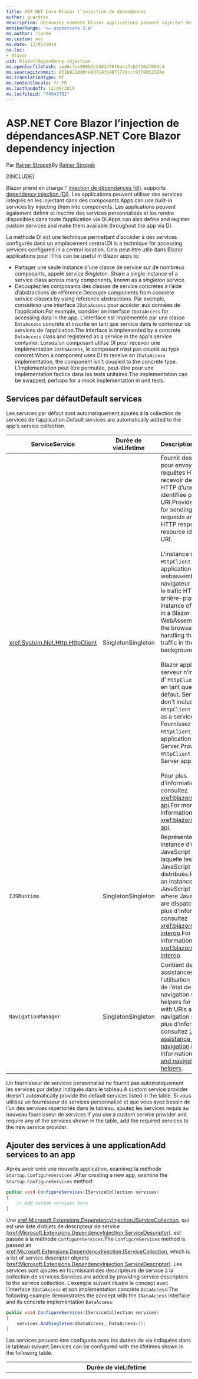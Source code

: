 ```yaml
---
title: ASP.NET Core Blazor l’injection de dépendances
author: guardrex
description: Découvrez comment Blazor applications peuvent injecter des services dans des composants.
monikerRange: '>= aspnetcore-3.0'
ms.author: riande
ms.custom: mvc
ms.date: 12/05/2019
no-loc:
- Blazor
uid: blazor/dependency-injection
ms.openlocfilehash: aad6cfee500b5cb502470f6a4a7cb5756df09dc4
ms.sourcegitcommit: 851b921080fe8d719f54871770ccf6f78052584e
ms.translationtype: MT
ms.contentlocale: fr-FR
ms.lasthandoff: 12/09/2019
ms.locfileid: "74943782"
---
```

# <a name="aspnet-core-opno-locblazor-dependency-injection"></a><span data-ttu-id="dc355-103">ASP.NET Core Blazor l’injection de dépendances</span><span class="sxs-lookup"><span data-stu-id="dc355-103">ASP.NET Core Blazor dependency injection</span></span>

<span data-ttu-id="dc355-104">Par [Rainer Stropek](https://www.timecockpit.com)</span><span class="sxs-lookup"><span data-stu-id="dc355-104">By [Rainer Stropek](https://www.timecockpit.com)</span></span>

[!INCLUDE[](~/includes/blazorwasm-preview-notice.md)]

Blazor<span data-ttu-id="dc355-105"> prend en charge l' [injection de dépendances (di)](xref:fundamentals/dependency-injection).</span><span class="sxs-lookup"><span data-stu-id="dc355-105"> supports [dependency injection (DI)](xref:fundamentals/dependency-injection).</span></span> <span data-ttu-id="dc355-106">Les applications peuvent utiliser des services intégrés en les injectant dans des composants.</span><span class="sxs-lookup"><span data-stu-id="dc355-106">Apps can use built-in services by injecting them into components.</span></span> <span data-ttu-id="dc355-107">Les applications peuvent également définir et inscrire des services personnalisés et les rendre disponibles dans toute l’application via DI.</span><span class="sxs-lookup"><span data-stu-id="dc355-107">Apps can also define and register custom services and make them available throughout the app via DI.</span></span>

<span data-ttu-id="dc355-108">La méthode DI est une technique permettant d’accéder à des services configurés dans un emplacement central.</span><span class="sxs-lookup"><span data-stu-id="dc355-108">DI is a technique for accessing services configured in a central location.</span></span> <span data-ttu-id="dc355-109">Cela peut être utile dans Blazor applications pour :</span><span class="sxs-lookup"><span data-stu-id="dc355-109">This can be useful in Blazor apps to:</span></span>

* <span data-ttu-id="dc355-110">Partager une seule instance d’une classe de service sur de nombreux composants, appelé service *Singleton* .</span><span class="sxs-lookup"><span data-stu-id="dc355-110">Share a single instance of a service class across many components, known as a *singleton* service.</span></span>
* <span data-ttu-id="dc355-111">Découplez les composants des classes de service concrètes à l’aide d’abstractions de référence.</span><span class="sxs-lookup"><span data-stu-id="dc355-111">Decouple components from concrete service classes by using reference abstractions.</span></span> <span data-ttu-id="dc355-112">Par exemple, considérez une interface `IDataAccess` pour accéder aux données de l’application.</span><span class="sxs-lookup"><span data-stu-id="dc355-112">For example, consider an interface `IDataAccess` for accessing data in the app.</span></span> <span data-ttu-id="dc355-113">L’interface est implémentée par une classe `DataAccess` concrète et inscrite en tant que service dans le conteneur de services de l’application.</span><span class="sxs-lookup"><span data-stu-id="dc355-113">The interface is implemented by a concrete `DataAccess` class and registered as a service in the app's service container.</span></span> <span data-ttu-id="dc355-114">Lorsqu’un composant utilise DI pour recevoir une implémentation `IDataAccess`, le composant n’est pas couplé au type concret.</span><span class="sxs-lookup"><span data-stu-id="dc355-114">When a component uses DI to receive an `IDataAccess` implementation, the component isn't coupled to the concrete type.</span></span> <span data-ttu-id="dc355-115">L’implémentation peut être permutée, peut-être pour une implémentation factice dans les tests unitaires.</span><span class="sxs-lookup"><span data-stu-id="dc355-115">The implementation can be swapped, perhaps for a mock implementation in unit tests.</span></span>

## <a name="default-services"></a><span data-ttu-id="dc355-116">Services par défaut</span><span class="sxs-lookup"><span data-stu-id="dc355-116">Default services</span></span>

<span data-ttu-id="dc355-117">Les services par défaut sont automatiquement ajoutés à la collection de services de l’application.</span><span class="sxs-lookup"><span data-stu-id="dc355-117">Default services are automatically added to the app's service collection.</span></span>

| <span data-ttu-id="dc355-118">Service</span><span class="sxs-lookup"><span data-stu-id="dc355-118">Service</span></span> | <span data-ttu-id="dc355-119">Durée de vie</span><span class="sxs-lookup"><span data-stu-id="dc355-119">Lifetime</span></span> | <span data-ttu-id="dc355-120">Description</span><span class="sxs-lookup"><span data-stu-id="dc355-120">Description</span></span> |
| ------- | -------- | ----------- |
| <xref:System.Net.Http.HttpClient> | <span data-ttu-id="dc355-121">Singleton</span><span class="sxs-lookup"><span data-stu-id="dc355-121">Singleton</span></span> | <span data-ttu-id="dc355-122">Fournit des méthodes pour envoyer des requêtes HTTP et recevoir des réponses HTTP d’une ressource identifiée par un URI.</span><span class="sxs-lookup"><span data-stu-id="dc355-122">Provides methods for sending HTTP requests and receiving HTTP responses from a resource identified by a URI.</span></span><br><br><span data-ttu-id="dc355-123">L’instance de `HttpClient` dans une application Blazor webassembly utilise le navigateur pour gérer le trafic HTTP en arrière-plan.</span><span class="sxs-lookup"><span data-stu-id="dc355-123">The instance of `HttpClient` in a Blazor WebAssembly app uses the browser for handling the HTTP traffic in the background.</span></span><br><br>Blazor<span data-ttu-id="dc355-124"> applications serveur n’incluent pas d' `HttpClient` configuré en tant que service par défaut.</span><span class="sxs-lookup"><span data-stu-id="dc355-124"> Server apps don't include an `HttpClient` configured as a service by default.</span></span> <span data-ttu-id="dc355-125">Fournissez une `HttpClient` à une application Blazor Server.</span><span class="sxs-lookup"><span data-stu-id="dc355-125">Provide an `HttpClient` to a Blazor Server app.</span></span><br><br><span data-ttu-id="dc355-126">Pour plus d'informations, consultez <xref:blazor/call-web-api>.</span><span class="sxs-lookup"><span data-stu-id="dc355-126">For more information, see <xref:blazor/call-web-api>.</span></span> |
| `IJSRuntime` | <span data-ttu-id="dc355-127">Singleton</span><span class="sxs-lookup"><span data-stu-id="dc355-127">Singleton</span></span> | <span data-ttu-id="dc355-128">Représente une instance d’un Runtime JavaScript dans laquelle les appels JavaScript sont distribués.</span><span class="sxs-lookup"><span data-stu-id="dc355-128">Represents an instance of a JavaScript runtime where JavaScript calls are dispatched.</span></span> <span data-ttu-id="dc355-129">Pour plus d'informations, consultez <xref:blazor/javascript-interop>.</span><span class="sxs-lookup"><span data-stu-id="dc355-129">For more information, see <xref:blazor/javascript-interop>.</span></span> |
| `NavigationManager` | <span data-ttu-id="dc355-130">Singleton</span><span class="sxs-lookup"><span data-stu-id="dc355-130">Singleton</span></span> | <span data-ttu-id="dc355-131">Contient des assistances pour l’utilisation des URI et de l’état de navigation.</span><span class="sxs-lookup"><span data-stu-id="dc355-131">Contains helpers for working with URIs and navigation state.</span></span> <span data-ttu-id="dc355-132">Pour plus d’informations, consultez [URI et assistance de l’état de navigation](xref:blazor/routing#uri-and-navigation-state-helpers).</span><span class="sxs-lookup"><span data-stu-id="dc355-132">For more information, see [URI and navigation state helpers](xref:blazor/routing#uri-and-navigation-state-helpers).</span></span> |

<span data-ttu-id="dc355-133">Un fournisseur de services personnalisé ne fournit pas automatiquement les services par défaut indiqués dans le tableau.</span><span class="sxs-lookup"><span data-stu-id="dc355-133">A custom service provider doesn't automatically provide the default services listed in the table.</span></span> <span data-ttu-id="dc355-134">Si vous utilisez un fournisseur de services personnalisé et que vous avez besoin de l’un des services répertoriés dans le tableau, ajoutez les services requis au nouveau fournisseur de services.</span><span class="sxs-lookup"><span data-stu-id="dc355-134">If you use a custom service provider and require any of the services shown in the table, add the required services to the new service provider.</span></span>

## <a name="add-services-to-an-app"></a><span data-ttu-id="dc355-135">Ajouter des services à une application</span><span class="sxs-lookup"><span data-stu-id="dc355-135">Add services to an app</span></span>

<span data-ttu-id="dc355-136">Après avoir créé une nouvelle application, examinez la méthode `Startup.ConfigureServices` :</span><span class="sxs-lookup"><span data-stu-id="dc355-136">After creating a new app, examine the `Startup.ConfigureServices` method:</span></span>

```csharp
public void ConfigureServices(IServiceCollection services)
{
    // Add custom services here
}
```

<span data-ttu-id="dc355-137">Une <xref:Microsoft.Extensions.DependencyInjection.IServiceCollection>, qui est une liste d’objets de descripteur de service (<xref:Microsoft.Extensions.DependencyInjection.ServiceDescriptor>), est passée à la méthode `ConfigureServices`.</span><span class="sxs-lookup"><span data-stu-id="dc355-137">The `ConfigureServices` method is passed an <xref:Microsoft.Extensions.DependencyInjection.IServiceCollection>, which is a list of service descriptor objects (<xref:Microsoft.Extensions.DependencyInjection.ServiceDescriptor>).</span></span> <span data-ttu-id="dc355-138">Les services sont ajoutés en fournissant des descripteurs de service à la collection de services.</span><span class="sxs-lookup"><span data-stu-id="dc355-138">Services are added by providing service descriptors to the service collection.</span></span> <span data-ttu-id="dc355-139">L’exemple suivant illustre le concept avec l’interface `IDataAccess` et son implémentation concrète `DataAccess`:</span><span class="sxs-lookup"><span data-stu-id="dc355-139">The following example demonstrates the concept with the `IDataAccess` interface and its concrete implementation `DataAccess`:</span></span>

```csharp
public void ConfigureServices(IServiceCollection services)
{
    services.AddSingleton<IDataAccess, DataAccess>();
}
```

<span data-ttu-id="dc355-140">Les services peuvent être configurés avec les durées de vie indiquées dans le tableau suivant.</span><span class="sxs-lookup"><span data-stu-id="dc355-140">Services can be configured with the lifetimes shown in the following table.</span></span>

| <span data-ttu-id="dc355-141">Durée de vie</span><span class="sxs-lookup"><span data-stu-id="dc355-141">Lifetime</span></span> | <span data-ttu-id="dc355-142">Description</span><span class="sxs-lookup"><span data-stu-id="dc355-142">Description</span></span> |
| -------- | ----------- |
| <xref:Microsoft.Extensions.DependencyInjection.ServiceDescriptor.Scoped*> | Blazor<span data-ttu-id="dc355-143"> applications webassembly n’ont pas actuellement de concept d’étendues DI.</span><span class="sxs-lookup"><span data-stu-id="dc355-143"> WebAssembly apps don't currently have a concept of DI scopes.</span></span> <span data-ttu-id="dc355-144">les services inscrits au `Scoped`se comportent comme des services `Singleton`.</span><span class="sxs-lookup"><span data-stu-id="dc355-144">`Scoped`-registered services behave like `Singleton` services.</span></span> <span data-ttu-id="dc355-145">Toutefois, le modèle d’hébergement de serveur Blazor prend en charge la durée de vie `Scoped`.</span><span class="sxs-lookup"><span data-stu-id="dc355-145">However, the Blazor Server hosting model supports the `Scoped` lifetime.</span></span> <span data-ttu-id="dc355-146">Dans les applications Blazor Server, l’inscription d’un service étendu est limitée à la *connexion*.</span><span class="sxs-lookup"><span data-stu-id="dc355-146">In Blazor Server apps, a scoped service registration is scoped to the *connection*.</span></span> <span data-ttu-id="dc355-147">Pour cette raison, il est préférable d’utiliser les services délimités pour les services qui doivent être étendus à l’utilisateur actuel, même si l’objectif actuel est d’exécuter côté client dans le navigateur.</span><span class="sxs-lookup"><span data-stu-id="dc355-147">For this reason, using scoped services is preferred for services that should be scoped to the current user, even if the current intent is to run client-side in the browser.</span></span> |
| <xref:Microsoft.Extensions.DependencyInjection.ServiceDescriptor.Singleton*> | <span data-ttu-id="dc355-148">DI crée une *seule instance* du service.</span><span class="sxs-lookup"><span data-stu-id="dc355-148">DI creates a *single instance* of the service.</span></span> <span data-ttu-id="dc355-149">Tous les composants qui requièrent un service `Singleton` reçoivent une instance du même service.</span><span class="sxs-lookup"><span data-stu-id="dc355-149">All components requiring a `Singleton` service receive an instance of the same service.</span></span> |
| <xref:Microsoft.Extensions.DependencyInjection.ServiceDescriptor.Transient*> | <span data-ttu-id="dc355-150">Chaque fois qu’un composant obtient une instance d’un service `Transient` à partir du conteneur de service, il reçoit une *nouvelle instance* du service.</span><span class="sxs-lookup"><span data-stu-id="dc355-150">Whenever a component obtains an instance of a `Transient` service from the service container, it receives a *new instance* of the service.</span></span> |

<span data-ttu-id="dc355-151">Le système DI est basé sur le système DI dans ASP.NET Core.</span><span class="sxs-lookup"><span data-stu-id="dc355-151">The DI system is based on the DI system in ASP.NET Core.</span></span> <span data-ttu-id="dc355-152">Pour plus d'informations, consultez <xref:fundamentals/dependency-injection>.</span><span class="sxs-lookup"><span data-stu-id="dc355-152">For more information, see <xref:fundamentals/dependency-injection>.</span></span>

## <a name="request-a-service-in-a-component"></a><span data-ttu-id="dc355-153">Demander un service dans un composant</span><span class="sxs-lookup"><span data-stu-id="dc355-153">Request a service in a component</span></span>

<span data-ttu-id="dc355-154">Une fois les services ajoutés à la collection de services, injectez les services dans les composants à l’aide de l' [\@injecter](xref:mvc/views/razor#inject) la directive Razor.</span><span class="sxs-lookup"><span data-stu-id="dc355-154">After services are added to the service collection, inject the services into the components using the [\@inject](xref:mvc/views/razor#inject) Razor directive.</span></span> <span data-ttu-id="dc355-155">`@inject` a deux paramètres :</span><span class="sxs-lookup"><span data-stu-id="dc355-155">`@inject` has two parameters:</span></span>

* <span data-ttu-id="dc355-156">Tapez &ndash; le type du service à injecter.</span><span class="sxs-lookup"><span data-stu-id="dc355-156">Type &ndash; The type of the service to inject.</span></span>
* <span data-ttu-id="dc355-157">Propriété &ndash; le nom de la propriété qui reçoit le service d’application injecté.</span><span class="sxs-lookup"><span data-stu-id="dc355-157">Property &ndash; The name of the property receiving the injected app service.</span></span> <span data-ttu-id="dc355-158">La propriété ne nécessite pas de création manuelle.</span><span class="sxs-lookup"><span data-stu-id="dc355-158">The property doesn't require manual creation.</span></span> <span data-ttu-id="dc355-159">Le compilateur crée la propriété.</span><span class="sxs-lookup"><span data-stu-id="dc355-159">The compiler creates the property.</span></span>

<span data-ttu-id="dc355-160">Pour plus d'informations, consultez <xref:mvc/views/dependency-injection>.</span><span class="sxs-lookup"><span data-stu-id="dc355-160">For more information, see <xref:mvc/views/dependency-injection>.</span></span>

<span data-ttu-id="dc355-161">Utilisez plusieurs instructions `@inject` pour injecter différents services.</span><span class="sxs-lookup"><span data-stu-id="dc355-161">Use multiple `@inject` statements to inject different services.</span></span>

<span data-ttu-id="dc355-162">L'exemple suivant montre comment utiliser `@inject`.</span><span class="sxs-lookup"><span data-stu-id="dc355-162">The following example shows how to use `@inject`.</span></span> <span data-ttu-id="dc355-163">Le service qui implémente `Services.IDataAccess` est injecté dans la `DataRepository`de propriété du composant.</span><span class="sxs-lookup"><span data-stu-id="dc355-163">The service implementing `Services.IDataAccess` is injected into the component's property `DataRepository`.</span></span> <span data-ttu-id="dc355-164">Notez que le code utilise uniquement l’abstraction `IDataAccess` :</span><span class="sxs-lookup"><span data-stu-id="dc355-164">Note how the code is only using the `IDataAccess` abstraction:</span></span>

[!code-razor[](dependency-injection/samples_snapshot/3.x/CustomerList.razor?highlight=2-3,23)]

<span data-ttu-id="dc355-165">En interne, la propriété générée (`DataRepository`) utilise l’attribut `InjectAttribute`.</span><span class="sxs-lookup"><span data-stu-id="dc355-165">Internally, the generated property (`DataRepository`) uses the `InjectAttribute` attribute.</span></span> <span data-ttu-id="dc355-166">En règle générale, cet attribut n’est pas utilisé directement.</span><span class="sxs-lookup"><span data-stu-id="dc355-166">Typically, this attribute isn't used directly.</span></span> <span data-ttu-id="dc355-167">Si une classe de base est requise pour les composants et les propriétés injectées sont également requises pour la classe de base, ajoutez manuellement l' `InjectAttribute`:</span><span class="sxs-lookup"><span data-stu-id="dc355-167">If a base class is required for components and injected properties are also required for the base class, manually add the `InjectAttribute`:</span></span>

```csharp
public class ComponentBase : IComponent
{
    // DI works even if using the InjectAttribute in a component's base class.
    [Inject]
    protected IDataAccess DataRepository { get; set; }
    ...
}
```

<span data-ttu-id="dc355-168">Dans les composants dérivés de la classe de base, la directive `@inject` n’est pas obligatoire.</span><span class="sxs-lookup"><span data-stu-id="dc355-168">In components derived from the base class, the `@inject` directive isn't required.</span></span> <span data-ttu-id="dc355-169">Le `InjectAttribute` de la classe de base est suffisant :</span><span class="sxs-lookup"><span data-stu-id="dc355-169">The `InjectAttribute` of the base class is sufficient:</span></span>

```razor
@page "/demo"
@inherits ComponentBase

<h1>Demo Component</h1>
```

## <a name="use-di-in-services"></a><span data-ttu-id="dc355-170">Utiliser DI dans les services</span><span class="sxs-lookup"><span data-stu-id="dc355-170">Use DI in services</span></span>

<span data-ttu-id="dc355-171">Les services complexes peuvent nécessiter des services supplémentaires.</span><span class="sxs-lookup"><span data-stu-id="dc355-171">Complex services might require additional services.</span></span> <span data-ttu-id="dc355-172">Dans l’exemple précédent, `DataAccess` peut nécessiter le service `HttpClient` par défaut.</span><span class="sxs-lookup"><span data-stu-id="dc355-172">In the prior example, `DataAccess` might require the `HttpClient` default service.</span></span> <span data-ttu-id="dc355-173">`@inject` (ou le `InjectAttribute`) ne peut pas être utilisé dans les services.</span><span class="sxs-lookup"><span data-stu-id="dc355-173">`@inject` (or the `InjectAttribute`) isn't available for use in services.</span></span> <span data-ttu-id="dc355-174">L' *injection de constructeur* doit être utilisée à la place.</span><span class="sxs-lookup"><span data-stu-id="dc355-174">*Constructor injection* must be used instead.</span></span> <span data-ttu-id="dc355-175">Les services requis sont ajoutés en ajoutant des paramètres au constructeur du service.</span><span class="sxs-lookup"><span data-stu-id="dc355-175">Required services are added by adding parameters to the service's constructor.</span></span> <span data-ttu-id="dc355-176">Lorsque DI crée le service, il reconnaît les services dont il a besoin dans le constructeur et les fournit en conséquence.</span><span class="sxs-lookup"><span data-stu-id="dc355-176">When DI creates the service, it recognizes the services it requires in the constructor and provides them accordingly.</span></span>

```csharp
public class DataAccess : IDataAccess
{
    // The constructor receives an HttpClient via dependency
    // injection. HttpClient is a default service.
    public DataAccess(HttpClient client)
    {
        ...
    }
}
```

<span data-ttu-id="dc355-177">Conditions préalables pour l’injection de constructeur :</span><span class="sxs-lookup"><span data-stu-id="dc355-177">Prerequisites for constructor injection:</span></span>

* <span data-ttu-id="dc355-178">Un constructeur doit exister dont les arguments peuvent tous être remplis par DI.</span><span class="sxs-lookup"><span data-stu-id="dc355-178">One constructor must exist whose arguments can all be fulfilled by DI.</span></span> <span data-ttu-id="dc355-179">Les paramètres supplémentaires non couverts par DI sont autorisés s’ils spécifient des valeurs par défaut.</span><span class="sxs-lookup"><span data-stu-id="dc355-179">Additional parameters not covered by DI are allowed if they specify default values.</span></span>
* <span data-ttu-id="dc355-180">Le constructeur applicable doit être *public*.</span><span class="sxs-lookup"><span data-stu-id="dc355-180">The applicable constructor must be *public*.</span></span>
* <span data-ttu-id="dc355-181">Un constructeur applicable doit exister.</span><span class="sxs-lookup"><span data-stu-id="dc355-181">One applicable constructor must exist.</span></span> <span data-ttu-id="dc355-182">En cas d’ambiguïté, DI lève une exception.</span><span class="sxs-lookup"><span data-stu-id="dc355-182">In case of an ambiguity, DI throws an exception.</span></span>

## <a name="utility-base-component-classes-to-manage-a-di-scope"></a><span data-ttu-id="dc355-183">Classes de composants de base de l’utilitaire pour gérer une étendue DI</span><span class="sxs-lookup"><span data-stu-id="dc355-183">Utility base component classes to manage a DI scope</span></span>

<span data-ttu-id="dc355-184">Dans ASP.NET Core applications, les services délimités sont généralement étendus à la requête actuelle.</span><span class="sxs-lookup"><span data-stu-id="dc355-184">In ASP.NET Core apps, scoped services are typically scoped to the current request.</span></span> <span data-ttu-id="dc355-185">Une fois la demande terminée, tous les services délimités ou temporaires sont supprimés par le système DI.</span><span class="sxs-lookup"><span data-stu-id="dc355-185">After the request completes, any scoped or transient services are disposed by the DI system.</span></span> <span data-ttu-id="dc355-186">Dans les applications Blazor Server, l’étendue de la demande est limitée à la durée de la connexion client, ce qui peut entraîner des services transitoires et de portée de vie bien plus longs que prévu.</span><span class="sxs-lookup"><span data-stu-id="dc355-186">In Blazor Server apps, the request scope lasts for the duration of the client connection, which can result in transient and scoped services living much longer than expected.</span></span>

<span data-ttu-id="dc355-187">Pour étendre les services à la durée de vie d’un composant, peut utiliser les classes de base `OwningComponentBase` et `OwningComponentBase<TService>`.</span><span class="sxs-lookup"><span data-stu-id="dc355-187">To scope services to the lifetime of a component, can use the `OwningComponentBase` and `OwningComponentBase<TService>` base classes.</span></span> <span data-ttu-id="dc355-188">Ces classes de base exposent une propriété `ScopedServices` de type `IServiceProvider` qui résolvent les services dont la portée est limitée à la durée de vie du composant.</span><span class="sxs-lookup"><span data-stu-id="dc355-188">These base classes expose a `ScopedServices` property of type `IServiceProvider` that resolve services that are scoped to the lifetime of the component.</span></span> <span data-ttu-id="dc355-189">Pour créer un composant qui hérite d’une classe de base dans Razor, utilisez la directive `@inherits`.</span><span class="sxs-lookup"><span data-stu-id="dc355-189">To author a component that inherits from a base class in Razor, use the `@inherits` directive.</span></span>

```razor
@page "/users"
@attribute [Authorize]
@inherits OwningComponentBase<Data.ApplicationDbContext>

<h1>Users (@Service.Users.Count())</h1>
<ul>
    @foreach (var user in Service.Users)
    {
        <li>@user.UserName</li>
    }
</ul>
```

> [!NOTE]
> <span data-ttu-id="dc355-190">Les services injectés dans le composant à l’aide de `@inject` ou le `InjectAttribute` ne sont pas créés dans l’étendue du composant et sont liés à l’étendue de la demande.</span><span class="sxs-lookup"><span data-stu-id="dc355-190">Services injected into the component using `@inject` or the `InjectAttribute` aren't created in the component's scope and are tied to the request scope.</span></span>

## <a name="additional-resources"></a><span data-ttu-id="dc355-191">Ressources supplémentaires</span><span class="sxs-lookup"><span data-stu-id="dc355-191">Additional resources</span></span>

* <xref:fundamentals/dependency-injection>
* <xref:mvc/views/dependency-injection>
